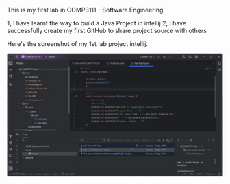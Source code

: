 This is my first lab in COMP3111 - Software Engineering

1, I have learnt the way to build a Java Project in intellij
2, I have successfully create my first GitHub to share project source with others

Here's the screenshot of my 1st lab project intellij.

![image text](https://github.com/sq0519/COMP3111LEx/blob/d1caf1b02d6e3f13a5a4007a9da330412b0beabb/src/main/java/Lab1/07464ac6f19f7de2441aa52beb3f0fa.png)

